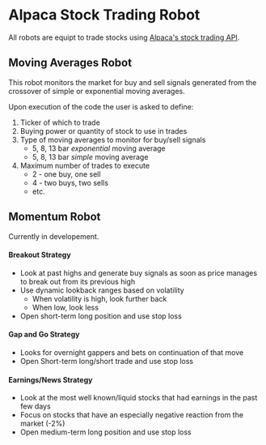 # Alpaca Stock Trading Robot
All robots are equipt to trade stocks using [Alpaca's stock trading API](https://alpaca.markets/?utm_source=google&utm_medium=cpc&utm_campaign=search_us_automated_trading&utm_content=branded&gclid=Cj0KCQiA5vb-BRCRARIsAJBKc6KKPJZ2-22WBKl-lfLceJCI2hEd_RYMShMP2wO_O3dIuTyqAOwykJQaApgMEALw_wcB).

## Moving Averages Robot
This robot monitors the market for buy and sell signals generated from the crossover of simple or exponential moving averages.

Upon execution of the code the user is asked to define:
1) Ticker of which to trade
2) Buying power or quantity of stock to use in trades
3) Type of moving averages to monitor for buy/sell signals
    * 5, 8, 13 bar *exponential* moving average
    * 5, 8, 13 bar *simple* moving average
4) Maximum number of trades to execute
    * 2 - one buy, one sell
    * 4 - two buys, two sells
    * etc.

## Momentum Robot
Currently in developement.

#### Breakout Strategy
  * Look at past highs and generate buy signals as soon as price manages to break out from its previous high
  * Use dynamic lookback ranges based on volatility
      * When volatility is high, look further back
      * When low, look less
  * Open short-term long position and use stop loss
#### Gap and Go Strategy
  * Looks for overnight gappers and bets on continuation of that move
  * Open Short-term long/short trade and use stop loss
#### Earnings/News Strategy
  * Look at the most well known/liquid stocks that had earnings in the past few days
  * Focus on stocks that have an especially negative reaction from the market (-2%)
  * Open medium-term long position and use stop loss

